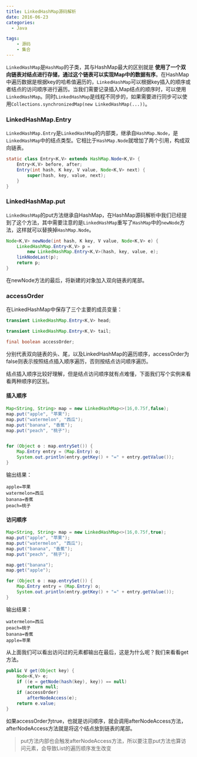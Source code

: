 ```yaml
---
title: LinkedHashMap源码解析
date: 2016-06-23
categories:
  - Java

tags:
    - 源码
    - 集合
---
```


`LinkedHashMap`是`HashMap`的子类，其与HashMap最大的区别就是 **使用了一个双向链表对结点进行存储，通过这个链表可以实现Map中的数据有序**。在HashMap中遍历数据是根据key的哈希值遍历的，`LinkedHashMap`可以根据key插入的顺序或者结点的访问顺序进行遍历。当我们需要记录插入Map结点的顺序时，可以使用`LinkedHashMap`。同时`LinkedHashMap`是线程不同步的，如果需要进行同步可以使用`Collections.synchronizedMap(new LinkedHashMap(...))`。

<!--more-->

### LinkedHashMap.Entry

`LinkedHashMap.Entry`是`LinkedHashMap`的内部类，继承自`HashMap.Node`，是`LinkedHashMap`中的结点类型。它相比于`HashMap.Node`就增加了两个引用，构成双向链表。

```Java
static class Entry<K,V> extends HashMap.Node<K,V> {
    Entry<K,V> before, after;
    Entry(int hash, K key, V value, Node<K,V> next) {
        super(hash, key, value, next);
    }
}
```

### LinkedHashMap.put

`LinkedHashMap`的put方法继承自HashMap，在HashMap源码解析中我们已经提到了这个方法，其中需要注意的是`LinkedHashMap`重写了`HashMap`中的`newNode`方法，这样就可以替换掉`HashMap.Node`。

```Java
Node<K,V> newNode(int hash, K key, V value, Node<K,V> e) {
    LinkedHashMap.Entry<K,V> p =
        new LinkedHashMap.Entry<K,V>(hash, key, value, e);
    linkNodeLast(p);
    return p;
}
```

在newNode方法的最后，将新建的对象加入双向链表的尾部。

### accessOrder

在LinkedHashMap中保存了三个主要的成员变量：

```Java
transient LinkedHashMap.Entry<K,V> head;

transient LinkedHashMap.Entry<K,V> tail;

final boolean accessOrder;
```

分别代表双向链表的头、尾，以及LinkedHashMap的遍历顺序，accessOrder为false则表示按照结点插入顺序遍历，否则按结点访问顺序遍历。

结点插入顺序比较好理解，但是结点访问顺序就有点难懂，下面我们写个实例来看看两种顺序的区别。

#### 插入顺序

```Java
Map<String, String> map = new LinkedHashMap<>(16,0.75f,false);
map.put("apple", "苹果");
map.put("watermelon", "西瓜");
map.put("banana", "香蕉");
map.put("peach", "桃子");


for (Object o : map.entrySet()) {
    Map.Entry entry = (Map.Entry) o;
    System.out.println(entry.getKey() + "=" + entry.getValue());
}
```

输出结果：

```
apple=苹果
watermelon=西瓜
banana=香蕉
peach=桃子
```

#### 访问顺序

```Java
Map<String, String> map = new LinkedHashMap<>(16,0.75f,true);
map.put("apple", "苹果");
map.put("watermelon", "西瓜");
map.put("banana", "香蕉");
map.put("peach", "桃子");

map.get("banana");
map.get("apple");

for (Object o : map.entrySet()) {
    Map.Entry entry = (Map.Entry) o;
    System.out.println(entry.getKey() + "=" + entry.getValue());
}
```

输出结果：

```
watermelon=西瓜
peach=桃子
banana=香蕉
apple=苹果
```


从上面我们可以看出访问过的元素都输出在最后，这是为什么呢？我们来看看get方法。

```Java
public V get(Object key) {
    Node<K,V> e;
    if ((e = getNode(hash(key), key)) == null)
        return null;
    if (accessOrder)
        afterNodeAccess(e);
    return e.value;
}
```

如果accessOrder为true，也就是访问顺序，就会调用afterNodeAccess方法，afterNodeAccess方法就是将这个结点放到链表的尾部。

> put方法内部也会触发afterNodeAccess方法，所以要注意put方法也算访问元素，会导致List的遍历顺序发生改变
